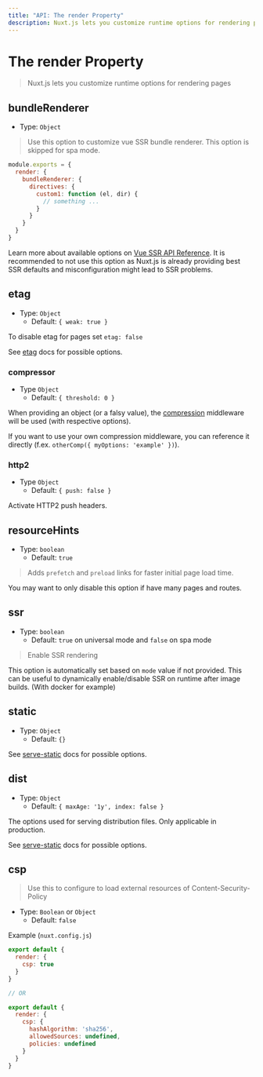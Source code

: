 ```yaml
---
title: "API: The render Property"
description: Nuxt.js lets you customize runtime options for rendering pages
---
```


# The render Property

> Nuxt.js lets you customize runtime options for rendering pages

## bundleRenderer
- Type: `Object`

> Use this option to customize vue SSR bundle renderer. This option is skipped for spa mode.

```js
module.exports = {
  render: {
    bundleRenderer: {
      directives: {
        custom1: function (el, dir) {
          // something ...
        }
      }
    }
  }
}
```

Learn more about available options on [Vue SSR API Reference](https://ssr.vuejs.org/en/api.html#renderer-options).
It is recommended to not use this option as Nuxt.js is already providing best SSR defaults and misconfiguration might lead to SSR problems.

## etag
- Type: `Object`
  - Default: `{ weak: true }`

To disable etag for pages set `etag: false`

See [etag](https://www.npmjs.com/package/etag) docs for possible options.

### compressor
- Type `Object`
  - Default: `{ threshold: 0 }`

When providing an object (or a falsy value), the [compression](https://www.npmjs.com/package/compression) middleware
will be used (with respective options).

If you want to use your own compression middleware, you can reference it
directly (f.ex. `otherComp({ myOptions: 'example' })`).

### http2
- Type `Object`
  - Default: `{ push: false }`

Activate HTTP2 push headers.

## resourceHints
- Type: `boolean`
  - Default: `true`

> Adds `prefetch` and `preload` links for faster initial page load time.

You may want to only disable this option if have many pages and routes.

## ssr
- Type: `boolean`
  - Default: `true` on universal mode and `false` on spa mode

> Enable SSR rendering

This option is automatically set based on `mode` value if not provided.
This can be useful to dynamically enable/disable SSR on runtime after image builds. (With docker for example)

## static
- Type: `Object`
  - Default: `{}`

See [serve-static](https://www.npmjs.com/package/serve-static) docs for possible options.

## dist
- Type: `Object`
  - Default: `{ maxAge: '1y', index: false }`

The options used for serving distribution files. Only applicable in production.

See [serve-static](https://www.npmjs.com/package/serve-static) docs for possible options.

## csp

> Use this to configure to load external resources of Content-Security-Policy

- Type: `Boolean` or `Object`
  - Default: `false`

Example (`nuxt.config.js`)

```js
export default {
  render: {
    csp: true
  }
}

// OR

export default {
  render: {
    csp: {
      hashAlgorithm: 'sha256',
      allowedSources: undefined,
      policies: undefined
    }
  }
}

```
